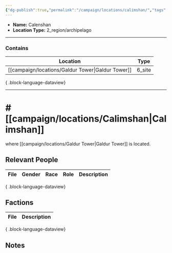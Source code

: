 ```yaml
---
{"dg-publish":true,"permalink":"/campaign/locations/calimshan/","tags":["location"],"noteIcon":"","created":"2025-10-26T19:51:48.681-07:00","updated":"2025-10-27T22:28:22.876-07:00"}
---
```


<p><span><ul>
<li dir="auto"><strong>Name:</strong> Calenshan</li>
<li dir="auto"><strong>Location Type:</strong> 2_region/archipelago</li>
</ul></span></p>

---

### Contains
| Location                                             | Type   |
| ---------------------------------------------------- | ------ |
| [[campaign/locations/Galdur Tower\|Galdur Tower]] | 6_site |

{ .block-language-dataview}

---

# # [[campaign/locations/Calimshan\|Calimshan]]
where [[campaign/locations/Galdur Tower\|Galdur Tower]] is located. 

## Relevant People
| File | Gender | Race | Role | Description |
| ---- | ------ | ---- | ---- | ----------- |

{ .block-language-dataview}

## Factions
| File | Description |
| ---- | ----------- |

{ .block-language-dataview}

## Notes
